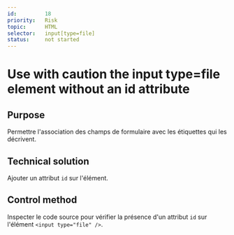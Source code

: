 ```yaml
---
id:         18
priority:   Risk
topic:      HTML
selector:   input[type=file]
status:     not started
---
```


# Use with caution the input type=file element without an id attribute

## Purpose

Permettre l'association des champs de formulaire avec les étiquettes qui les décrivent.

## Technical solution

Ajouter un attribut `id` sur l'élément.

## Control method

Inspecter le code source pour vérifier la présence d'un attribut `id` sur l'élément `<input type="file" />`.
